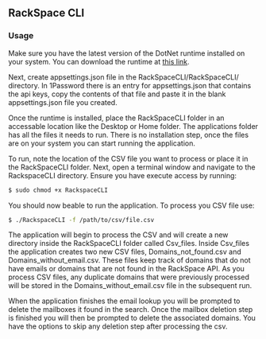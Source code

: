 ## RackSpace CLI


### Usage

Make sure you have the latest version of the DotNet runtime installed on your system. You can download the runtime at [this link](https://dotnet.microsoft.com/en-us/download).

Next, create appsettings.json file in the RackSpaceCLI/RackSpaceCLI/ directory. In 1Password there is an entry for appsettings.json that contains the api keys, copy the contents of that file and paste it in the blank appsettings.json file you created.


Once the runtime is installed, place the RackSpaceCLI folder in an accessable location like the Desktop or Home folder. The applications folder has all the files it needs to run.
There is no installation step, once the files are on your system you can start running the application.

To run, note the location of the CSV file you want to process or place it in the RackSpaceCLI folder.
Next, open a terminal window and navigate to the RackspaceCLI directory. Ensure you have execute access by running:
```bash
$ sudo chmod +x RackspaceCLI
```
You should now beable to run the application. To process you CSV file use:
```bash
$ ./RackspaceCLI -f /path/to/csv/file.csv
```
The application will begin to process the CSV and will create a new directory inside the RackSpaceCLI folder called Csv_files.
Inside Csv_files the application creates two new CSV files, Domains_not_found.csv and Domains_without_email.csv.
These files keep track of domains that do not have emails or domains that are not found in the RackSpace API.
As you process CSV files,  any duplicate domains that were previously processed will be stored in the Domains_without_email.csv file in the subsequent run.

When the application finishes the email lookup you will be prompted to delete the mailboxes it found in the search. Once the mailbox deletion step is finished you will then be prompted to delete the associated domains.
You have the options to skip any deletion step after processing the csv.

